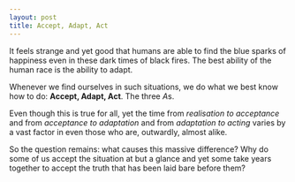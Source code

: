 ```yaml
---
layout: post
title: Accept, Adapt, Act
---
```

It feels strange and yet good that humans are able to find the blue sparks of happiness even in these dark times of black fires. The best ability of the human race is the ability to adapt. 

Whenever we find ourselves in such situations, we do what we best know how to do: **Accept, Adapt, Act**. The three *A*s.

Even though this is true for all, yet the time from *realisation to acceptance* and from *acceptance to adaptation* and from *adaptation to acting* varies by a vast factor in even those who are, outwardly, almost alike. 

So the question remains: what causes this massive difference? Why do some of us accept the situation at but a glance and yet some take years together to accept the truth that has been laid bare before them? 



